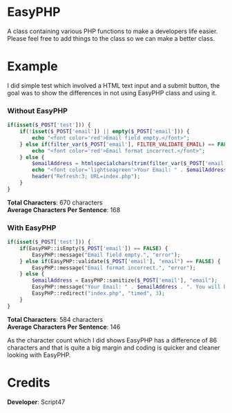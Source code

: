 EasyPHP
=======

A class containing various PHP functions to make a developers life easier. Please feel free to add things to the class so we can make a better class.

Example
=======

I did simple test which involved a HTML text input and a submit button, the goal was to show the differences in not using EasyPHP class and using it.

<h3>Without EasyPHP</h3>

```php
if(isset($_POST['test'])) {
    if(!isset($_POST['email']) || empty($_POST['email'])) {
        echo "<font color='red'>Email field empty.</font>";
    } else if(filter_var($_POST['email'], FILTER_VALIDATE_EMAIL) == FALSE) {
        echo "<font color='red'>Email format incorrect.</font>";
    } else {
        $emailAddress = htmlspecialchars(trim(filter_var($_POST['email'], FILTER_SANITIZE_EMAIL)));
        echo "<font color='lightseagreen'>Your Email: " . $emailAddress . ". You will be redirected in 3 seconds.</font>";
        header("Refresh:3; URL=index.php");
    }           
}      

```

<b>Total Characters</b>: 670 characters
<br/>
<b>Average Characters Per Sentence</b>: 168

<h3>With EasyPHP</h3>

```php
if(isset($_POST['test'])) {
    if(EasyPHP::isEmpty($_POST['email']) == FALSE) {
        EasyPHP::message("Email field empty.", "error");
    } else if(EasyPHP::validate($_POST['email'], "email") == FALSE) {
        EasyPHP::message("Email format incorrect.", "error");
    } else {
        $emailAddress = EasyPHP::sanitize($_POST['email'], "email");
        EasyPHP::message("Your Email: " . $emailAddress . ". You will be redirected in 3 seconds.", "message");
        EasyPHP::redirect("index.php", "timed", 3);
    }           
}        
```

<b>Total Characters</b>: 584 characters
<br/>
<b>Average Characters Per Sentence</b>: 146

As the character count which I did shows EasyPHP has a difference of 86 characters and that is quite a big margin and coding is quicker and cleaner looking with EasyPHP.

Credits
=======

<b>Developer</b>: Script47
